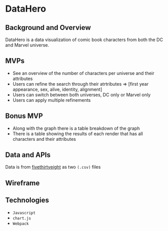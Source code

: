 # DataHero

## Background and Overview
DataHero is a data visualization of comic book characters from both the DC and Marvel universe.

## MVPs

* See an overview of the number of characters per universe and their attributes
* Users can refine the search through their atrtributes => [first year appearance, sex, alive, identity, alignment]
* Users can switch between both universes, DC only or Marvel only
* Users can apply multiple refinements


## Bonus MVP
* Along with the graph there is a table breakdown of the graph
* There is a table showing the results of each render that has all characters and their attributes

## Data and APIs
Data is from [fivethirtyeight](https://github.com/fivethirtyeight/data/tree/master/comic-characters) as two `(.csv)` files

## Wireframe

## Technologies
* `Javascript`
* `chart.js`
* `Webpack`